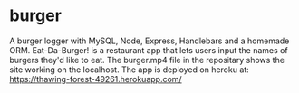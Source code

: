 # burger
A burger logger with MySQL, Node, Express, Handlebars and a homemade ORM. Eat-Da-Burger! is a restaurant app that lets users input the names of burgers they'd like to eat.
The burger.mp4 file in the repositary shows the site working on the localhost.
The app is deployed on heroku at:
https://thawing-forest-49261.herokuapp.com/
